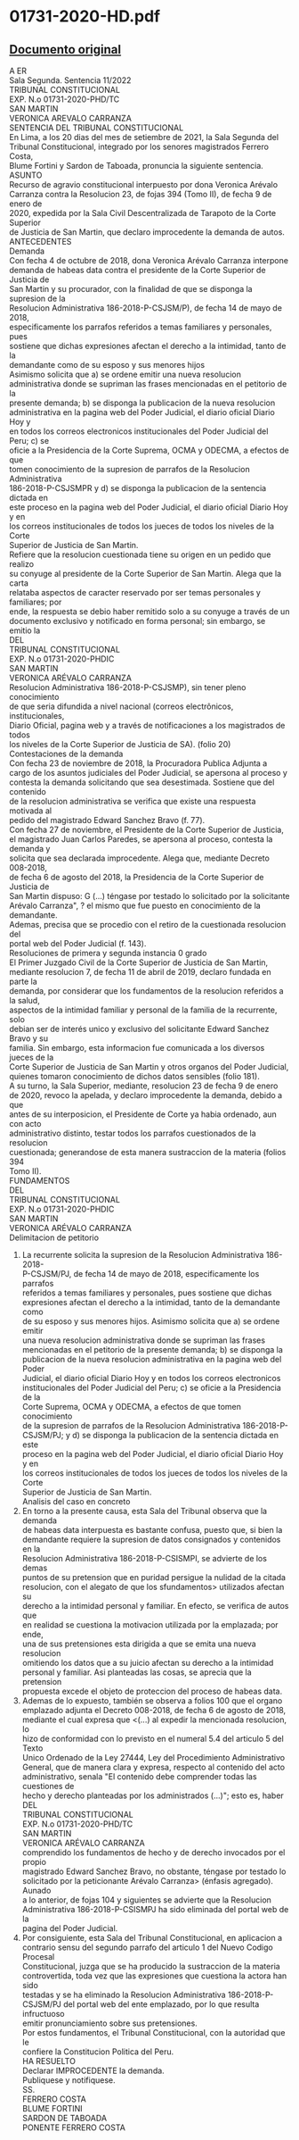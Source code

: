 
01731-2020-HD.pdf
=================
  
[Documento original](https://tc.gob.pe/jurisprudencia/2022/01731-2020-HD.pdf)  
---  
A ER  
Sala Segunda. Sentencia 11/2022  
TRIBUNAL CONSTITUCIONAL  
EXP. N.o 01731-2020-PHD/TC  
SAN MARTIN  
VERONICA AREVALO CARRANZA  
SENTENCIA DEL TRIBUNAL CONSTITUCIONAL  
En Lima, a los 20 dias del mes de setiembre de 2021, la Sala Segunda del  
Tribunal Constitucional, integrado por los senores magistrados Ferrero Costa,  
Blume Fortini y Sardon de Taboada, pronuncia la siguiente sentencia.  
ASUNTO  
Recurso de agravio constitucional interpuesto por dona Veronica Arévalo  
Carranza contra la Resolucion 23, de fojas 394 (Tomo II), de fecha 9 de enero de  
2020, expedida por la Sala Civil Descentralizada de Tarapoto de la Corte Superior  
de Justicia de San Martin, que declaro improcedente la demanda de autos.  
ANTECEDENTES  
Demanda  
Con fecha 4 de octubre de 2018, dona Veronica Arévalo Carranza interpone  
demanda de habeas data contra el presidente de la Corte Superior de Justicia de  
San Martin y su procurador, con la finalidad de que se disponga la supresion de la  
Resolucion Administrativa 186-2018-P-CSJSM/P), de fecha 14 de mayo de 2018,  
especificamente los parrafos referidos a temas familiares y personales, pues  
sostiene que dichas expresiones afectan el derecho a la intimidad, tanto de la  
demandante como de su esposo y sus menores hijos  
Asimismo solicita que a) se ordene emitir una nueva resolucion  
administrativa donde se supriman las frases mencionadas en el petitorio de la  
presente demanda; b) se disponga la publicacion de la nueva resolucion  
administrativa en la pagina web del Poder Judicial, el diario oficial Diario Hoy y  
en todos los correos electronicos institucionales del Poder Judicial del Peru; c) se  
oficie a la Presidencia de la Corte Suprema, OCMA y ODECMA, a efectos de que  
tomen conocimiento de la supresion de parrafos de la Resolucion Administrativa  
186-2018-P-CSJSMPR y d) se disponga la publicacion de la sentencia dictada en  
este proceso en la pagina web del Poder Judicial, el diario oficial Diario Hoy y en  
los correos institucionales de todos los jueces de todos los niveles de la Corte  
Superior de Justicia de San Martin.  
Refiere que la resolucion cuestionada tiene su origen en un pedido que realizo  
su conyuge al presidente de la Corte Superior de San Martin. Alega que la carta  
relataba aspectos de caracter reservado por ser temas personales y familiares; por  
ende, la respuesta se debio haber remitido solo a su conyuge a través de un  
documento exclusivo y notificado en forma personal; sin embargo, se emitio la  
DEL  
TRIBUNAL CONSTITUCIONAL  
EXP. N.o 01731-2020-PHDIC  
SAN MARTIN  
VERONICA ARÉVALO CARRANZA  
Resolucion Administrativa 186-2018-P-CSJSMP), sin tener pleno conocimiento  
de que seria difundida a nivel nacional (correos electrônicos, institucionales,  
Diario Oficial, pagina web y a través de notificaciones a los magistrados de todos  
los niveles de la Corte Superior de Justicia de SA). (folio 20)  
Contestaciones de la demanda  
Con fecha 23 de noviembre de 2018, la Procuradora Publica Adjunta a  
cargo de los asuntos judiciales del Poder Judicial, se apersona al proceso y  
contesta la demanda solicitando que sea desestimada. Sostiene que del contenido  
de la resolucion administrativa se verifica que existe una respuesta motivada al  
pedido del magistrado Edward Sanchez Bravo (f. 77).  
Con fecha 27 de noviembre, el Presidente de la Corte Superior de Justicia,  
el magistrado Juan Carlos Paredes, se apersona al proceso, contesta la demanda y  
solicita que sea declarada improcedente. Alega que, mediante Decreto 008-2018,  
de fecha 6 de agosto del 2018, la Presidencia de la Corte Superior de Justicia de  
San Martin dispuso: G (...) téngase por testado lo solicitado por la solicitante  
Arévalo Carranza", ? el mismo que fue puesto en conocimiento de la demandante.  
Ademas, precisa que se procedio con el retiro de la cuestionada resolucion del  
portal web del Poder Judicial (f. 143).  
Resoluciones de primera y segunda instancia 0 grado  
El Primer Juzgado Civil de la Corte Superior de Justicia de San Martin,  
mediante resolucion 7, de fecha 11 de abril de 2019, declaro fundada en parte la  
demanda, por considerar que los fundamentos de la resolucion referidos a la salud,  
aspectos de la intimidad familiar y personal de la familia de la recurrente, solo  
debian ser de interés unico y exclusivo del solicitante Edward Sanchez Bravo y su  
familia. Sin embargo, esta informacion fue comunicada a los diversos jueces de la  
Corte Superior de Justicia de San Martin y otros organos del Poder Judicial,  
quienes tomaron conocimiento de dichos datos sensibles (folio 181).  
A su turno, la Sala Superior, mediante, resolucion 23 de fecha 9 de enero  
de 2020, revoco la apelada, y declaro improcedente la demanda, debido a que  
antes de su interposicion, el Presidente de Corte ya habia ordenado, aun con acto  
administrativo distinto, testar todos los parrafos cuestionados de la resolucion  
cuestionada; generandose de esta manera sustraccion de la materia (folios 394  
Tomo II).  
FUNDAMENTOS  
DEL  
TRIBUNAL CONSTITUCIONAL  
EXP. N.o 01731-2020-PHDIC  
SAN MARTIN  
VERONICA ARÉVALO CARRANZA  
Delimitacion de petitorio  
1. La recurrente solicita la supresion de la Resolucion Administrativa 186-2018-  
P-CSJSM/PJ, de fecha 14 de mayo de 2018, especificamente los parrafos  
referidos a temas familiares y personales, pues sostiene que dichas  
expresiones afectan el derecho a la intimidad, tanto de la demandante como  
de su esposo y sus menores hijos. Asimismo solicita que a) se ordene emitir  
una nueva resolucion administrativa donde se supriman las frases  
mencionadas en el petitorio de la presente demanda; b) se disponga la  
publicacion de la nueva resolucion administrativa en la pagina web del Poder  
Judicial, el diario oficial Diario Hoy y en todos los correos electronicos  
institucionales del Poder Judicial del Peru; c) se oficie a la Presidencia de la  
Corte Suprema, OCMA y ODECMA, a efectos de que tomen conocimiento  
de la supresion de parrafos de la Resolucion Administrativa 186-2018-P-  
CSJSM/PJ; y d) se disponga la publicacion de la sentencia dictada en este  
proceso en la pagina web del Poder Judicial, el diario oficial Diario Hoy y en  
los correos institucionales de todos los jueces de todos los niveles de la Corte  
Superior de Justicia de San Martin.  
Analisis del caso en concreto  
2. En torno a la presente causa, esta Sala del Tribunal observa que la demanda  
de habeas data interpuesta es bastante confusa, puesto que, si bien la  
demandante requiere la supresion de datos consignados y contenidos en la  
Resolucion Administrativa 186-2018-P-CSISMPI, se advierte de los demas  
puntos de su pretension que en puridad persigue la nulidad de la citada  
resolucion, con el alegato de que los sfundamentos> utilizados afectan su  
derecho a la intimidad personal y familiar. En efecto, se verifica de autos que  
en realidad se cuestiona la motivacion utilizada por la emplazada; por ende,  
una de sus pretensiones esta dirigida a que se emita una nueva resolucion  
omitiendo los datos que a su juicio afectan su derecho a la intimidad  
personal y familiar. Asi planteadas las cosas, se aprecia que la pretension  
propuesta excede el objeto de proteccion del proceso de habeas data.  
3. Ademas de lo expuesto, también se observa a folios 100 que el organo  
emplazado adjunta el Decreto 008-2018, de fecha 6 de agosto de 2018,  
mediante el cual expresa que <(...) al expedir la mencionada resolucion, lo  
hizo de conformidad con lo previsto en el numeral 5.4 del articulo 5 del Texto  
Unico Ordenado de la Ley 27444, Ley del Procedimiento Administrativo  
General, que de manera clara y expresa, respecto al contenido del acto  
administrativo, senala "El contenido debe comprender todas las cuestiones de  
hecho y derecho planteadas por los administrados (...)"; esto es, haber  
DEL  
TRIBUNAL CONSTITUCIONAL  
EXP. N.o 01731-2020-PHD/TC  
SAN MARTIN  
VERONICA ARÉVALO CARRANZA  
comprendido los fundamentos de hecho y de derecho invocados por el propio  
magistrado Edward Sanchez Bravo, no obstante, téngase por testado lo  
solicitado por la peticionante Arévalo Carranza> (énfasis agregado). Aunado  
a lo anterior, de fojas 104 y siguientes se advierte que la Resolucion  
Administrativa 186-2018-P-CSISMPJ ha sido eliminada del portal web de la  
pagina del Poder Judicial.  
4. Por consiguiente, esta Sala del Tribunal Constitucional, en aplicacion a  
contrario sensu del segundo parrafo del articulo 1 del Nuevo Codigo Procesal  
Constitucional, juzga que se ha producido la sustraccion de la materia  
controvertida, toda vez que las expresiones que cuestiona la actora han sido  
testadas y se ha eliminado la Resolucion Administrativa 186-2018-P-  
CSJSM/PJ del portal web del ente emplazado, por lo que resulta infructuoso  
emitir pronunciamiento sobre sus pretensiones.  
Por estos fundamentos, el Tribunal Constitucional, con la autoridad que le  
confiere la Constitucion Politica del Peru.  
HA RESUELTO  
Declarar IMPROCEDENTE la demanda.  
Publiquese y notifiquese.  
SS.  
FERRERO COSTA  
BLUME FORTINI  
SARDON DE TABOADA  
PONENTE FERRERO COSTA